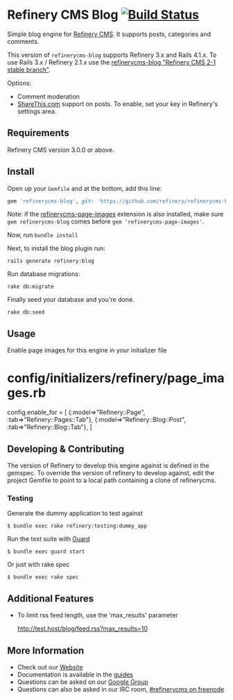 # Refinery CMS Blog [![Build Status](https://travis-ci.org/refinery/refinerycms-blog.svg?branch=master)](https://travis-ci.org/refinery/refinerycms-blog)

Simple blog engine for [Refinery CMS](http://refinerycms.com). It supports posts, categories and comments.

This version of `refinerycms-blog` supports Refinery 3.x and Rails 4.1.x.  To use Rails 3.x / Refinery 2.1.x use the [refinerycms-blog "Refinery CMS 2-1 stable branch"](http://github.com/refinery/refinerycms-blog/tree/2-1-stable).

Options:

* Comment moderation
* [ShareThis.com](http://sharethis.com) support on posts. To enable, set your key in Refinery's settings area.

## Requirements

Refinery CMS version 3.0.0 or above.

## Install

Open up your ``Gemfile`` and at the bottom, add this line:


```ruby
gem 'refinerycms-blog', git: 'https://github.com/refinery/refinerycms-blog', branch: 'master'
```

Note: if the [refinerycms-page-images](https://github.com/refinery/refinerycms-page-images) extension is also installed, make sure `gem refinerycms-blog` comes before `gem 'refinerycms-page-images'`.

Now, run ``bundle install``

Next, to install the blog plugin run:

    rails generate refinery:blog

Run database migrations:

    rake db:migrate

Finally seed your database and you're done.

    rake db:seed

## Usage

Enable page images for this engine in your initializer file

# config/initializers/refinery/page_images.rb
  config.enable_for = [
    {:model=>"Refinery::Page", :tab=>"Refinery::Pages::Tab"},
    {:model=>"Refinery::Blog::Post", :tab=>"Refinery::Blog::Tab"},
  ]

## Developing & Contributing

The version of Refinery to develop this engine against is defined in the gemspec. To override the version of refinery to develop against, edit the project Gemfile to point to a local path containing a clone of refinerycms.

### Testing

Generate the dummy application to test against

    $ bundle exec rake refinery:testing:dummy_app

Run the test suite with [Guard](https://github.com/guard/guard)

    $ bundle exec guard start

Or just with rake spec

    $ bundle exec rake spec

## Additional Features
* To limit rss feed length, use the 'max_results' parameter

    http://test.host/blog/feed.rss?max_results=10

## More Information
* Check out our [Website](http://refinerycms.com/)
* Documentation is available in the [guides](http://refinerycms.com/guides)
* Questions can be asked on our [Google Group](http://group.refinerycms.org)
* Questions can also be asked in our IRC room, [#refinerycms on freenode](irc://irc.freenode.net/refinerycms)

